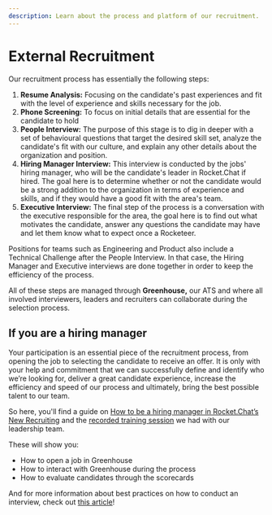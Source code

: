 ```yaml
---
description: Learn about the process and platform of our recruitment.
---
```


# External Recruitment

Our recruitment process has essentially the following steps:

1. **Resume Analysis:** Focusing on the candidate's past experiences and fit with the level of experience and skills necessary for the job.
2. **Phone Screening:** To focus on initial details that are essential for the candidate to hold
3. **People Interview:** The purpose of this stage is to dig in deeper with a set of behavioural questions that target the desired skill set, analyze the candidate's fit with our culture, and explain any other details about the organization and position.
4. **Hiring Manager Interview:** This interview is conducted by the jobs' hiring manager, who will be the candidate's leader in Rocket.Chat if hired. The goal here is to determine whether or not the candidate would be a strong addition to the organization in terms of experience and skills, and if they would have a good fit with the area's team.
5. **Executive Interview:** The final step of the process is a conversation with the executive responsible for the area, the goal here is to find out what motivates the candidate, answer any questions the candidate may have and let them know what to expect once a Rocketeer.

Positions for teams such as Engineering and Product also include a Technical Challenge after the People Interview. In that case, the Hiring Manager and Executive interviews are done together in order to keep the efficiency of the process.

All of these steps are managed through **Greenhouse,** our ATS and where all involved interviewers, leaders and recruiters can collaborate during the selection process.

## If you are a hiring manager

Your participation is an essential piece of the recruitment process, from opening the job to selecting the candidate to receive an offer. It is only with your help and commitment that we can successfully define and identify who we’re looking for, deliver a great candidate experience, increase the efficiency and speed of our process and ultimately, bring the best possible talent to our team.

So here, you'll find a guide on [How to be a hiring manager in Rocket.Chat’s New Recruiting](https://docs.google.com/presentation/d/1\_aB1bmf99ao-PTp34hXHahg402Xf-a4\_HMK4Sv3njfE/edit#slide=id.ge2b981c03f\_0\_3500) and the [recorded training session](https://drive.google.com/file/d/1DZsvI5nGRX8Vwg1KlVgu9rtBPdfA72XQ/view?usp=sharing) we had with our leadership team.

These will show you:

* How to open a job in Greenhouse
* How to interact with Greenhouse during the process
* How to evaluate candidates through the scorecards

And for more information about best practices on how to conduct an interview, check out [this article](https://www.greenhouse.io/blog/how-to-conduct-interview)!
